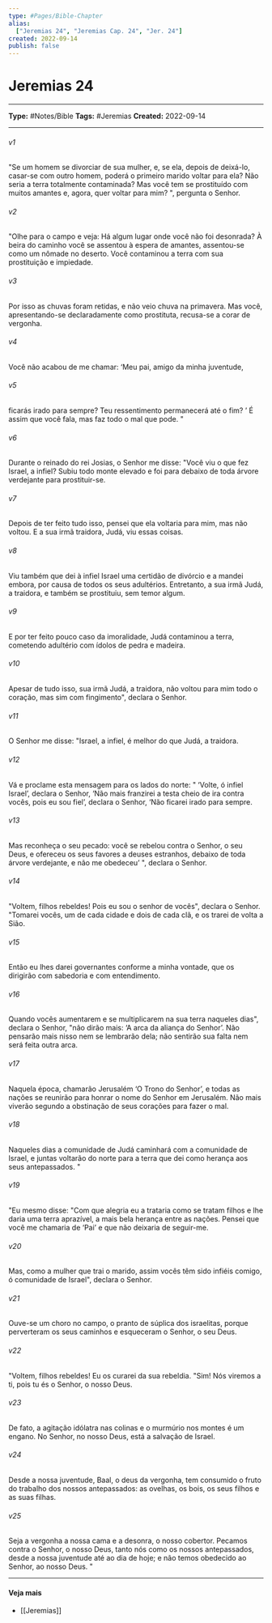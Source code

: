 ```yaml
---
type: #Pages/Bible-Chapter
alias:
  ["Jeremias 24", "Jeremias Cap. 24", "Jer. 24"]
created: 2022-09-14
publish: false
---
```


# Jeremias 24

---

**Type:** #Notes/Bible
**Tags:** #Jeremias
**Created:** 2022-09-14

---

###### v1
"Se um homem se divorciar de sua mulher, e, se ela, depois de deixá-lo, casar-se com outro homem, poderá o primeiro marido voltar para ela? Não seria a terra totalmente contaminada? Mas você tem se prostituído com muitos amantes e, agora, quer voltar para mim? ", pergunta o Senhor.
###### v2
"Olhe para o campo e veja: Há algum lugar onde você não foi desonrada? À beira do caminho você se assentou à espera de amantes, assentou-se como um nômade no deserto. Você contaminou a terra com sua prostituição e impiedade.
###### v3
Por isso as chuvas foram retidas, e não veio chuva na primavera. Mas você, apresentando-se declaradamente como prostituta, recusa-se a corar de vergonha.
###### v4
Você não acabou de me chamar: ‘Meu pai, amigo da minha juventude,
###### v5
ficarás irado para sempre? Teu ressentimento permanecerá até o fim? ’ É assim que você fala, mas faz todo o mal que pode. "
###### v6
Durante o reinado do rei Josias, o Senhor me disse: "Você viu o que fez Israel, a infiel? Subiu todo monte elevado e foi para debaixo de toda árvore verdejante para prostituir-se.
###### v7
Depois de ter feito tudo isso, pensei que ela voltaria para mim, mas não voltou. E a sua irmã traidora, Judá, viu essas coisas.
###### v8
Viu também que dei à infiel Israel uma certidão de divórcio e a mandei embora, por causa de todos os seus adultérios. Entretanto, a sua irmã Judá, a traidora, e também se prostituiu, sem temor algum.
###### v9
E por ter feito pouco caso da imoralidade, Judá contaminou a terra, cometendo adultério com ídolos de pedra e madeira.
###### v10
Apesar de tudo isso, sua irmã Judá, a traidora, não voltou para mim todo o coração, mas sim com fingimento", declara o Senhor.
###### v11
O Senhor me disse: "Israel, a infiel, é melhor do que Judá, a traidora.
###### v12
Vá e proclame esta mensagem para os lados do norte: " ‘Volte, ó infiel Israel’, declara o Senhor, ‘Não mais franzirei a testa cheio de ira contra vocês, pois eu sou fiel’, declara o Senhor, ‘Não ficarei irado para sempre.
###### v13
Mas reconheça o seu pecado: você se rebelou contra o Senhor, o seu Deus, e ofereceu os seus favores a deuses estranhos, debaixo de toda árvore verdejante, e não me obedeceu’ ", declara o Senhor.
###### v14
"Voltem, filhos rebeldes! Pois eu sou o senhor de vocês", declara o Senhor. "Tomarei vocês, um de cada cidade e dois de cada clã, e os trarei de volta a Sião.
###### v15
Então eu lhes darei governantes conforme a minha vontade, que os dirigirão com sabedoria e com entendimento.
###### v16
Quando vocês aumentarem e se multiplicarem na sua terra naqueles dias", declara o Senhor, "não dirão mais: ‘A arca da aliança do Senhor’. Não pensarão mais nisso nem se lembrarão dela; não sentirão sua falta nem será feita outra arca.
###### v17
Naquela época, chamarão Jerusalém ‘O Trono do Senhor’, e todas as nações se reunirão para honrar o nome do Senhor em Jerusalém. Não mais viverão segundo a obstinação de seus corações para fazer o mal.
###### v18
Naqueles dias a comunidade de Judá caminhará com a comunidade de Israel, e juntas voltarão do norte para a terra que dei como herança aos seus antepassados. "
###### v19
"Eu mesmo disse: "Com que alegria eu a trataria como se tratam filhos e lhe daria uma terra aprazível, a mais bela herança entre as nações. Pensei que você me chamaria de ‘Pai’ e que não deixaria de seguir-me.
###### v20
Mas, como a mulher que trai o marido, assim vocês têm sido infiéis comigo, ó comunidade de Israel", declara o Senhor.
###### v21
Ouve-se um choro no campo, o pranto de súplica dos israelitas, porque perverteram os seus caminhos e esqueceram o Senhor, o seu Deus.
###### v22
"Voltem, filhos rebeldes! Eu os curarei da sua rebeldia. "Sim! Nós viremos a ti, pois tu és o Senhor, o nosso Deus.
###### v23
De fato, a agitação idólatra nas colinas e o murmúrio nos montes é um engano. No Senhor, no nosso Deus, está a salvação de Israel.
###### v24
Desde a nossa juventude, Baal, o deus da vergonha, tem consumido o fruto do trabalho dos nossos antepassados: as ovelhas, os bois, os seus filhos e as suas filhas.
###### v25
Seja a vergonha a nossa cama e a desonra, o nosso cobertor. Pecamos contra o Senhor, o nosso Deus, tanto nós como os nossos antepassados, desde a nossa juventude até ao dia de hoje; e não temos obedecido ao Senhor, ao nosso Deus. "


---

#### Veja mais

- [[Jeremias]]
